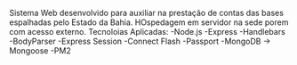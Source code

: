 Sistema Web desenvolvido para auxiliar na prestação de contas das bases espalhadas pelo Estado da Bahia. HOspedagem em servidor na sede porem com acesso externo.
Tecnoloias Aplicadas:
-Node.js
-Express
-Handlebars
-BodyParser
-Express Session
-Connect Flash
-Passport
-MongoDB -> Mongoose
-PM2
